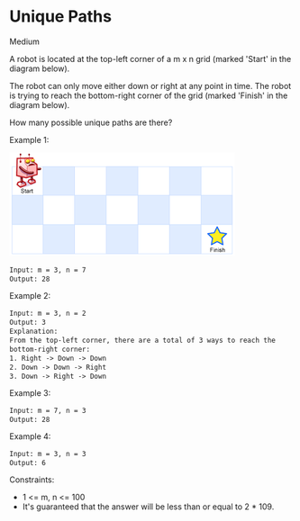 # Unique Paths
Medium

A robot is located at the top-left corner of a m x n grid (marked 'Start' in the diagram below).

The robot can only move either down or right at any point in time. The robot is trying to reach the bottom-right corner of the grid (marked 'Finish' in the diagram below).

How many possible unique paths are there?

 

Example 1:

![alt text](robot_maze.png "Logo Title Text 1")
```
Input: m = 3, n = 7
Output: 28
```
Example 2:
```
Input: m = 3, n = 2
Output: 3
Explanation:
From the top-left corner, there are a total of 3 ways to reach the bottom-right corner:
1. Right -> Down -> Down
2. Down -> Down -> Right
3. Down -> Right -> Down
```
Example 3:
```
Input: m = 7, n = 3
Output: 28
```
Example 4:
```
Input: m = 3, n = 3
Output: 6
```
 

Constraints:

* 1 <= m, n <= 100
* It's guaranteed that the answer will be less than or equal to 2 * 109.

